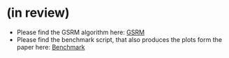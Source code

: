 # (in review)

- Please find the GSRM algorithm here: [GSRM](https://github.com/ct2034/miriam/tree/master/roadmaps/gsorm/)
- Please find the benchmark script, that also produces the plots form the paper here: [Benchmark](https://github.com/ct2034/miriam/tree/master/roadmaps/benchmark.py)